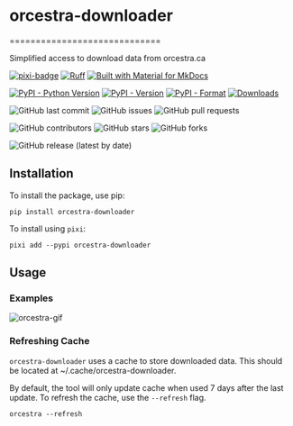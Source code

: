 # orcestra-downloader

=============================

Simplified access to download data from orcestra.ca

[![pixi-badge](https://img.shields.io/endpoint?url=https://raw.githubusercontent.com/prefix-dev/pixi/main/assets/badge/v0.json&style=flat-square)](https://github.com/prefix-dev/pixi)
[![Ruff](https://img.shields.io/endpoint?url=https://raw.githubusercontent.com/astral-sh/ruff/main/assets/badge/v2.json&style=flat-square)](https://github.com/astral-sh/ruff)
[![Built with Material for MkDocs](https://img.shields.io/badge/mkdocs--material-gray?logo=materialformkdocs&style=flat-square)](https://github.com/squidfunk/mkdocs-material)


[![PyPI - Python Version](https://img.shields.io/pypi/pyversions/orcestra-downloader)](https://pypi.org/project/orcestra-downloader/)
[![PyPI - Version](https://img.shields.io/pypi/v/orcestra-downloader)](https://pypi.org/project/orcestra-downloader/)
[![PyPI - Format](https://img.shields.io/pypi/format/orcestra-downloader)](https://pypi.org/project/orcestra-downloader/)
[![Downloads](https://static.pepy.tech/badge/orcestra-downloader)](https://pepy.tech/project/orcestra-downloader)

<!-- ![Python Version from PEP 621 TOML](https://img.shields.io/python/required-version?file=https://raw.githubusercontent.com/bhklab/orcestra-downloader/refs/heads/main/pyproject.toml) -->

![GitHub last commit](https://img.shields.io/github/last-commit/bhklab/orcestra-downloader?style=flat-square)
![GitHub issues](https://img.shields.io/github/issues/bhklab/orcestra-downloader?style=flat-square)
![GitHub pull requests](https://img.shields.io/github/issues-pr/bhklab/orcestra-downloader?style=flat-square)

![GitHub contributors](https://img.shields.io/github/contributors/bhklab/orcestra-downloader?style=flat-square)
![GitHub stars](https://img.shields.io/github/stars/bhklab/orcestra-downloader?style=flat-square)
![GitHub forks](https://img.shields.io/github/forks/bhklab/orcestra-downloader?style=flat-square)

![GitHub release (latest by date)](https://img.shields.io/github/v/release/bhklab/orcestra-downloader?style=flat-square)

## Installation

To install the package, use pip:

```console
pip install orcestra-downloader
```

To install using `pixi`:

```console
pixi add --pypi orcestra-downloader
```

## Usage

### Examples

![orcestra-gif](./tapes/orcestra.gif)

### Refreshing Cache

`orcestra-downloader` uses a cache to store downloaded data.
This should be located at ~/.cache/orcestra-downloader.

By default, the tool will only update cache when used 7 days after the last update.
To refresh the cache, use the `--refresh` flag.

```console
orcestra --refresh
```
